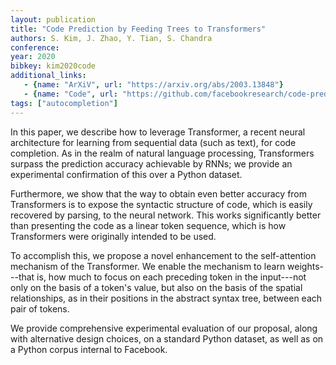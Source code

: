 ```yaml
---
layout: publication
title: "Code Prediction by Feeding Trees to Transformers"
authors: S. Kim, J. Zhao, Y. Tian, S. Chandra
conference: 
year: 2020
bibkey: kim2020code
additional_links:
   - {name: "ArXiV", url: "https://arxiv.org/abs/2003.13848"}
   - {name: "Code", url: "https://github.com/facebookresearch/code-prediction-transformer"}
tags: ["autocompletion"]
---
```

In this paper, we describe how to leverage Transformer, a recent neural architecture for learning from sequential data (such as text), for code completion. As in the realm of natural language processing, Transformers surpass the prediction accuracy achievable by RNNs; we provide an experimental confirmation of this over a Python dataset.

Furthermore, we show that the way to obtain even better accuracy from Transformers is to expose the syntactic structure of code, which is easily recovered by parsing, to the neural network. This works significantly better than presenting the code as a linear token sequence, which is how Transformers were originally intended to be used.

To accomplish this, we propose a novel enhancement to the self-attention mechanism of the Transformer. We enable the mechanism to learn weights---that is, how much to focus on each preceding token in the input---not only on the basis of a token's value, but also on the basis of the spatial relationships, as in their positions in the abstract syntax tree, between each pair of tokens.

We provide comprehensive experimental evaluation of our proposal, along with alternative design choices, on a standard Python dataset, as well as on a Python corpus internal to Facebook. 
